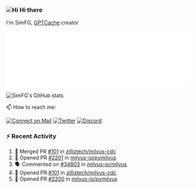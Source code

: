 ### <img src='https://qpluspicture.oss-cn-beijing.aliyuncs.com/6LjjQA/Hi.gif' alt='Hi' width="24"/> Hi there

I'm SimFG, [GPTCache](https://github.com/zilliztech/GPTCache) creator

![Metrics 👋](/metrics.plugin.followup.user.svg)

![SimFG's GitHub stats](https://github-readme-stats.vercel.app/api?username=SimFG&show_icons=true&theme=radical&count_private=true)

📫 How to reach me:

[![Connect on Mail](https://img.shields.io/badge/Ask%20me-anything-1abc9c.svg)](mailto:1142838399@qq.com)
[![Twitter](https://img.shields.io/twitter/follow/FogSim?style=social)](https://twitter.com/FogSim)
[![Discord](https://img.shields.io/discord/1092648432495251507?label=Discord&logo=discord)](https://discord.gg/Q8C6WEjSWV)

### :zap: Recent Activity

<!--START_SECTION:activity-->
1. 🎉 Merged PR [#101](https://github.com/zilliztech/milvus-cdc/pull/101) in [zilliztech/milvus-cdc](https://github.com/zilliztech/milvus-cdc)
2. 💪 Opened PR [#2201](https://github.com/milvus-io/pymilvus/pull/2201) in [milvus-io/pymilvus](https://github.com/milvus-io/pymilvus)
3. 🗣 Commented on [#34803](https://github.com/milvus-io/milvus/issues/34803) in [milvus-io/milvus](https://github.com/milvus-io/milvus)
4. 💪 Opened PR [#101](https://github.com/zilliztech/milvus-cdc/pull/101) in [zilliztech/milvus-cdc](https://github.com/zilliztech/milvus-cdc)
5. 💪 Opened PR [#2200](https://github.com/milvus-io/pymilvus/pull/2200) in [milvus-io/pymilvus](https://github.com/milvus-io/pymilvus)
<!--END_SECTION:activity-->

